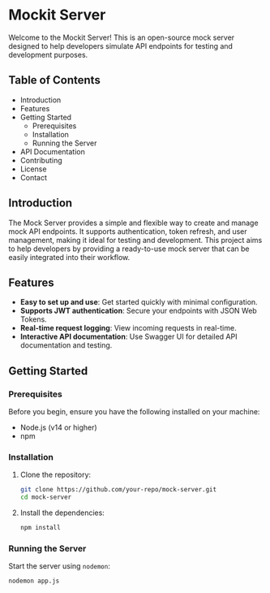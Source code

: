 # Mockit Server

Welcome to the Mockit Server! This is an open-source mock server designed to help developers simulate API endpoints for testing and development purposes.

## Table of Contents

- Introduction
- Features
- Getting Started
    - Prerequisites
    - Installation
    - Running the Server
- API Documentation
- Contributing
- License
- Contact

## Introduction

The Mock Server provides a simple and flexible way to create and manage mock API endpoints. It supports authentication, token refresh, and user management, making it ideal for testing and development. This project aims to help developers by providing a ready-to-use mock server that can be easily integrated into their workflow.

## Features

- **Easy to set up and use**: Get started quickly with minimal configuration.
- **Supports JWT authentication**: Secure your endpoints with JSON Web Tokens.
- **Real-time request logging**: View incoming requests in real-time.
- **Interactive API documentation**: Use Swagger UI for detailed API documentation and testing.

## Getting Started

### Prerequisites

Before you begin, ensure you have the following installed on your machine:

- Node.js (v14 or higher)
- npm

### Installation

1. Clone the repository:
    ```bash
    git clone https://github.com/your-repo/mock-server.git
    cd mock-server
    ```

2. Install the dependencies:
    ```bash
    npm install
    ```

### Running the Server

Start the server using `nodemon`:
```bash
nodemon app.js
